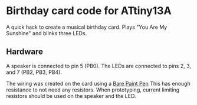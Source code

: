 # Birthday card code for ATtiny13A

A quick hack to create a musical birthday card.  Plays "You Are My
Sunshine" and blinks three LEDs.

## Hardware

A speaker is connected to pin 5 (PB0).  The LEDs are connected to pins
2, 3, and 7 (PB2, PB3, PB4).

The wiring was created on the card using a 
[Bare Paint Pen](http://www.bareconductive.com/ "Bare Conductive")
This has enough resistance to not need any resistors.  When
prototyping, current limiting resistors should be used on the speaker
and the LED.
